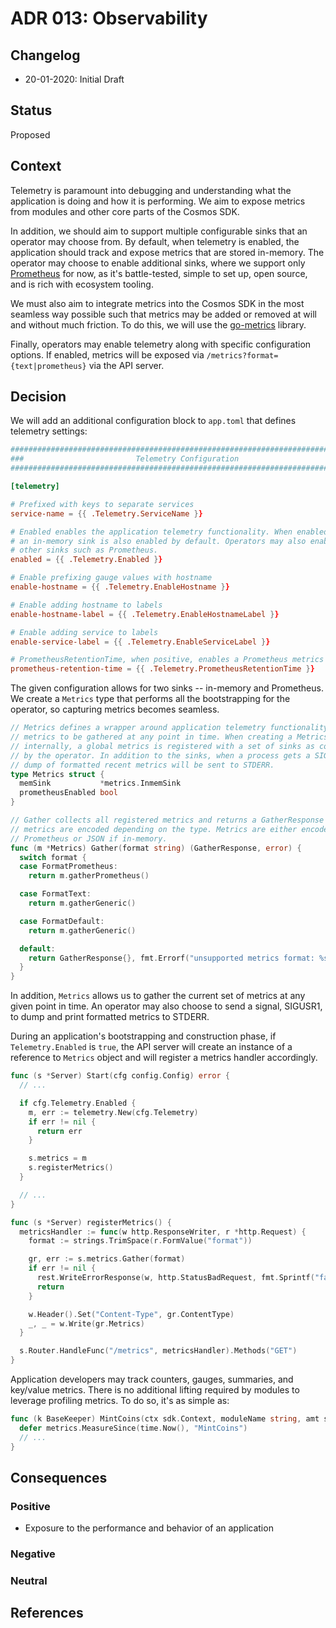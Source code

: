 # ADR 013: Observability

## Changelog

* 20-01-2020: Initial Draft

## Status

Proposed

## Context

Telemetry is paramount into debugging and understanding what the application is doing and how it is
performing. We aim to expose metrics from modules and other core parts of the Cosmos SDK.

In addition, we should aim to support multiple configurable sinks that an operator may choose from.
By default, when telemetry is enabled, the application should track and expose metrics that are
stored in-memory. The operator may choose to enable additional sinks, where we support only
[Prometheus](https://prometheus.io/) for now, as it's battle-tested, simple to set up, open source,
and is rich with ecosystem tooling.

We must also aim to integrate metrics into the Cosmos SDK in the most seamless way possible such that
metrics may be added or removed at will and without much friction. To do this, we will use the
[go-metrics](https://github.com/hashicorp/go-metrics) library.

Finally, operators may enable telemetry along with specific configuration options. If enabled, metrics
will be exposed via `/metrics?format={text|prometheus}` via the API server.

## Decision

We will add an additional configuration block to `app.toml` that defines telemetry settings:

```toml
###############################################################################
###                         Telemetry Configuration                         ###
###############################################################################

[telemetry]

# Prefixed with keys to separate services
service-name = {{ .Telemetry.ServiceName }}

# Enabled enables the application telemetry functionality. When enabled,
# an in-memory sink is also enabled by default. Operators may also enabled
# other sinks such as Prometheus.
enabled = {{ .Telemetry.Enabled }}

# Enable prefixing gauge values with hostname
enable-hostname = {{ .Telemetry.EnableHostname }}

# Enable adding hostname to labels
enable-hostname-label = {{ .Telemetry.EnableHostnameLabel }}

# Enable adding service to labels
enable-service-label = {{ .Telemetry.EnableServiceLabel }}

# PrometheusRetentionTime, when positive, enables a Prometheus metrics sink.
prometheus-retention-time = {{ .Telemetry.PrometheusRetentionTime }}
```

The given configuration allows for two sinks -- in-memory and Prometheus. We create a `Metrics`
type that performs all the bootstrapping for the operator, so capturing metrics becomes seamless.

```go
// Metrics defines a wrapper around application telemetry functionality. It allows
// metrics to be gathered at any point in time. When creating a Metrics object,
// internally, a global metrics is registered with a set of sinks as configured
// by the operator. In addition to the sinks, when a process gets a SIGUSR1, a
// dump of formatted recent metrics will be sent to STDERR.
type Metrics struct {
  memSink           *metrics.InmemSink
  prometheusEnabled bool
}

// Gather collects all registered metrics and returns a GatherResponse where the
// metrics are encoded depending on the type. Metrics are either encoded via
// Prometheus or JSON if in-memory.
func (m *Metrics) Gather(format string) (GatherResponse, error) {
  switch format {
  case FormatPrometheus:
    return m.gatherPrometheus()

  case FormatText:
    return m.gatherGeneric()

  case FormatDefault:
    return m.gatherGeneric()

  default:
    return GatherResponse{}, fmt.Errorf("unsupported metrics format: %s", format)
  }
}
```

In addition, `Metrics` allows us to gather the current set of metrics at any given point in time. An
operator may also choose to send a signal, SIGUSR1, to dump and print formatted metrics to STDERR.

During an application's bootstrapping and construction phase, if `Telemetry.Enabled` is `true`, the
API server will create an instance of a reference to `Metrics` object and will register a metrics
handler accordingly.

```go
func (s *Server) Start(cfg config.Config) error {
  // ...

  if cfg.Telemetry.Enabled {
    m, err := telemetry.New(cfg.Telemetry)
    if err != nil {
      return err
    }

    s.metrics = m
    s.registerMetrics()
  }

  // ...
}

func (s *Server) registerMetrics() {
  metricsHandler := func(w http.ResponseWriter, r *http.Request) {
    format := strings.TrimSpace(r.FormValue("format"))

    gr, err := s.metrics.Gather(format)
    if err != nil {
      rest.WriteErrorResponse(w, http.StatusBadRequest, fmt.Sprintf("failed to gather metrics: %s", err))
      return
    }

    w.Header().Set("Content-Type", gr.ContentType)
    _, _ = w.Write(gr.Metrics)
  }

  s.Router.HandleFunc("/metrics", metricsHandler).Methods("GET")
}
```

Application developers may track counters, gauges, summaries, and key/value metrics. There is no
additional lifting required by modules to leverage profiling metrics. To do so, it's as simple as:

```go
func (k BaseKeeper) MintCoins(ctx sdk.Context, moduleName string, amt sdk.Coins) error {
  defer metrics.MeasureSince(time.Now(), "MintCoins")
  // ...
}
```

## Consequences

### Positive

* Exposure to the performance and behavior of an application

### Negative

### Neutral

## References
